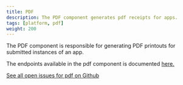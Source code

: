 ```yaml
---
title: PDF
description: The PDF component generates pdf receipts for apps.
tags: [platform, pdf]
weight: 200
---
```


The PDF component is responsible for generating PDF printouts for submitted instances of an app.

The endpoints available in the pdf component is documented [here.](/architecture/application/altinn-platform/pdf)

[See all open issues for pdf on Github](https://github.com/Altinn/altinn-studio/labels/printout)